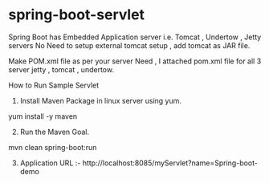 # spring-boot-servlet

Spring Boot has Embedded Application server i.e. Tomcat , Undertow , Jetty servers
No Need to setup external tomcat setup , add tomcat as JAR file.

Make POM.xml file as per your server Need , I attached pom.xml file for all 3 server jetty , tomcat , undertow.

How to Run Sample Servlet

1. Install Maven Package in linux server using yum.

  yum install -y maven

2. Run the Maven Goal.

  mvn clean spring-boot:run

3. Application URL :- http://localhost:8085/myServlet?name=Spring-boot-demo

